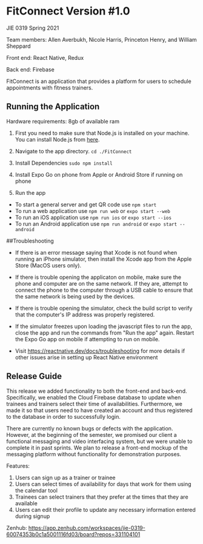 # FitConnect Version #1.0 
JIE 0319 Spring 2021 

Team members: Allen Averbukh, Nicole Harris, Princeton Henry, and William Sheppard

Front end: React Native, Redux

Back end: Firebase

FitConnect is an application that provides a platform for users to schedule appointments with fitness trainers. 

## Running the Application

Hardware requirements: 8gb of available ram 

1. First you need to make sure that Node.js is installed on your machine. You can install Node.js from [here](https://nodejs.org/en/download/).

1. Navigate to the app directory. `cd ./FitConnect`

1. Install Dependencies `sudo npm install`

1. Install Expo Go on phone from Apple or Android Store if running on phone 

1. Run the app 

* To start a general server and get QR code use `npm start`
* To run a web application use `npm run web` or `expo start --web`
* To run an iOS application use `npm run ios` or `expo start --ios` 
* To run an Android application use `npm run android` or `expo start --android`

##Troubleshooting 
* If there is an error message saying that Xcode is not found when running an iPhone simulator, then install the Xcode app from the Apple Store (MacOS users only). 

* If there is trouble opening the applicaton on mobile, make sure the phone and computer are on the same network. If they are, attempt to connect the phone to the computer through a USB cable to ensure that the same network is being used by the devices. 

* If there is trouble opening the simulator, check the build script to verify that the computer's IP address was properly registered. 

* If the simulator freezes upon loading the javascript files to run the app, close the app and run the commands from "Run the app" again. Restart the Expo Go app on mobile if attempting to run on mobile. 

* Visit https://reactnative.dev/docs/troubleshooting for more details if other issues arise in setting up React Native environment 


## Release Guide
This release we added functionality to both the front-end and back-end. Specifically, we enabled the Cloud Firebase database to update when trainees and trainers select their time of availabilities. Furthermore, we made it so that users need to have created an account and thus registered to the database in order to successfully login. 

There are currently no known bugs or defects with the application. However, at the beginning of the semester, we promised our client a functional messaging and video interfacing system, but we were unable to complete it in past sprints. 
We plan to release a front-end mockup of the messaging platform without functionality for demonstration purposes. 

Features: 
1. Users can sign up as a trainer or trainee 
2. Users can select times of availability for days that work for them using the calendar tool 
3. Trainees can select trainers that they prefer at the times that they are available 
4. Users can edit their profile to update any necessary information entered during signup


Zenhub: https://app.zenhub.com/workspaces/jie-0319-60074353b0c1a5001116fd03/board?repos=331104101
